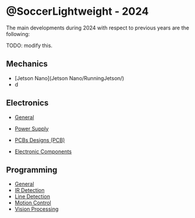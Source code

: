 # @SoccerLightweight - 2024

The main developments during 2024 with respect to previous years are the following:


TODO: modify this.
## Mechanics

- [Jetson Nano](Jetson Nano/RunningJetson/)
- d

## Electronics

- [General](Electronics/1%20General.md)

- [Power Supply](Electronics/2%20Power%20Supply.md)

- [PCBs Designs (PCB)](Electronics/3%20PCBs%20Designs.md)

- [Electronic Components](Electronics/4%20Electronic%20Components.md)



## Programming

- [General](Programming/General.md)
- [IR Detection](Programming/IRDetection.md)
- [Line Detection](Programming/LineDetection.md)
- [Motion Control](Programming/Movement.md)
- [Vision Processing](Programming/Vision.md)
